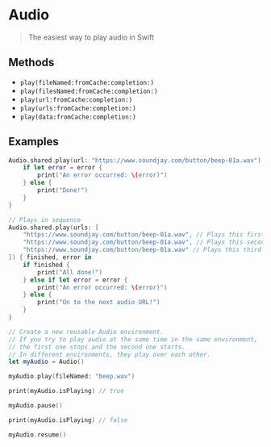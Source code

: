# Audio

> The easiest way to play audio in Swift

## Methods

- `play(fileNamed:fromCache:completion:)`
- `play(filesNamed:fromCache:completion:)`
- `play(url:fromCache:completion:)`
- `play(urls:fromCache:completion:)`
- `play(data:fromCache:completion:)`

## Examples

```swift
Audio.shared.play(url: "https://www.soundjay.com/button/beep-01a.wav") { error in
	if let error = error {
		print("An error occurred: \(error)")
	} else {
		print("Done!")
	}
}
```

```swift
// Plays in sequence
Audio.shared.play(urls: [
	"https://www.soundjay.com/button/beep-01a.wav", // Plays this first
	"https://www.soundjay.com/button/beep-01a.wav", // Plays this second
	"https://www.soundjay.com/button/beep-01a.wav" // Plays this third
]) { finished, error in
	if finished {
		print("All done!")
	} else if let error = error {
		print("An error occurred: \(error)")
	} else {
		print("On to the next audio URL!")
	}
}
```

```swift
// Create a new reusable Audio environment.
// If you try to play audio at the same time in the same environment,
// the first one stops and the second one starts.
// In different environments, they play over each other.
let myAudio = Audio()

myAudio.play(fileNamed: "beep.wav")

print(myAudio.isPlaying) // true

myAudio.pause()

print(myAudio.isPlaying) // false

myAudio.resume()
```
